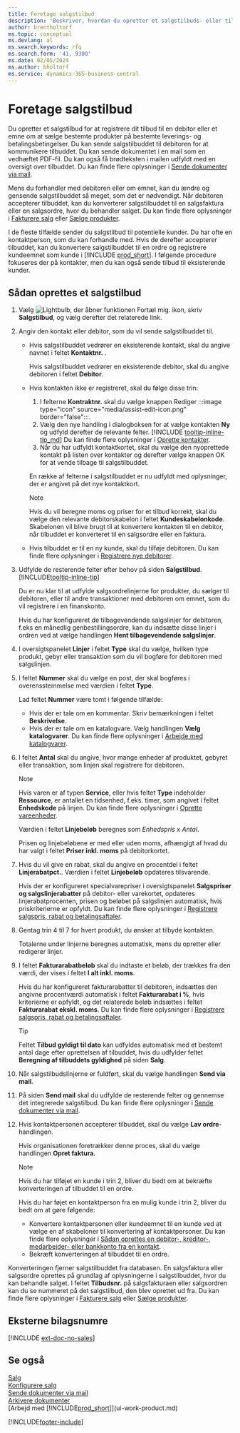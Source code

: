 ```yaml
---
title: Foretage salgstilbud
description: 'Beskriver, hvordan du opretter et salgstilbuds- eller tilbudsanmodningsdokument for at registrere dit tilbud til en kunde om at sælge produkter i henhold til bestemte betingelser.'
author: brentholtorf
ms.topic: conceptual
ms.devlang: al
ms.search.keywords: rfq
ms.search.form: '41, 9300'
ms.date: 02/05/2024
ms.author: bholtorf
ms.service: dynamics-365-business-central
---
```

# Foretage salgstilbud

Du opretter et salgstilbud for at registrere dit tilbud til en debitor eller et emne om at sælge bestemte produkter på bestemte leverings- og betalingsbetingelser. Du kan sende salgstilbuddet til debitoren for at kommunikere tilbuddet. Du kan sende dokumentet i en mail som en vedhæftet PDF-fil. Du kan også få brødteksten i mailen udfyldt med en oversigt over tilbuddet. Du kan finde flere oplysninger i [Sende dokumenter via mail](ui-how-send-documents-email.md#to-send-documents-by-email).

Mens du forhandler med debitoren eller om emnet, kan du ændre og gensende salgstilbuddet så meget, som det er nødvendigt. Når debitoren accepterer tilbuddet, kan du konverterer salgstilbuddet til en salgsfaktura eller en salgsordre, hvor du behandler salget. Du kan finde flere oplysninger i [Fakturere salg](sales-how-invoice-sales.md) eller [Sælge produkter](sales-how-sell-products.md).

I de fleste tilfælde sender du salgstilbud til potentielle kunder. Du har ofte en kontaktperson, som du kan forhandle med. Hvis de derefter accepterer tilbuddet, kan du konvertere salgstilbuddet til en ordre og registrere kundeemnet som kunde i [!INCLUDE [prod_short](includes/prod_short.md)]. I følgende procedure fokuseres der på kontakter, men du kan også sende tilbud til eksisterende kunder.  

## Sådan oprettes et salgstilbud

1. Vælg ![Lightbulb, der åbner funktionen Fortæl mig.](media/ui-search/search_small.png "Fortæl mig, hvad du vil foretage dig") ikon, skriv **Salgstilbud**, og vælg derefter det relaterede link.
2. Angiv den kontakt eller debitor, som du vil sende salgstilbuddet til.

    - Hvis salgstilbuddet vedrører en eksisterende kontakt, skal du angive navnet i feltet **Kontaktnr.** .  

        Hvis salgstilbuddet vedrører en eksisterende debitor, skal du angive debitoren i feltet **Debitor**.
    - Hvis kontakten ikke er registreret, skal du følge disse trin:

        1. I felterne **Kontraktnr.** skal du vælge knappen Rediger :::image type="icon" source="media/assist-edit-icon.png" border="false":::.
        2. Vælg den nye handling i dialogboksen for at vælge kontakten **Ny** og udfyld derefter de relevante felter. [!INCLUDE [tooltip-inline-tip_md](includes/tooltip-inline-tip_md.md)] Du kan finde flere oplysninger i [Oprette kontakter](marketing-create-contact-companies.md).  
        3. Når du har udfyldt kontaktkortet, skal du vælge den nyoprettede kontakt på listen over kontakter og derefter vælge knappen OK for at vende tilbage til salgstilbuddet.

        En række af felterne i salgstilbuddet er nu udfyldt med oplysninger, der er angivet på det nye kontaktkort.

        > [!NOTE]
        > Hvis du vil beregne moms og priser for et tilbud korrekt, skal du vælge den relevante debitorskabelon i feltet **Kundeskabelonkode**. Skabelonen vil blive brugt til at konvertere kontakten til en debitor, når tilbuddet er konverteret til en salgsordre eller en faktura.
    -  Hvis tilbuddet er til en ny kunde, skal du tilføje debitoren. Du kan finde flere oplysninger i [Registrere nye debitorer](sales-how-register-new-customers.md).  

3. Udfylde de resterende felter efter behov på siden **Salgstilbud**. [!INCLUDE[tooltip-inline-tip](includes/tooltip-inline-tip_md.md)]  

    Du er nu klar til at udfylde salgsordrelinjerne for produkter, du sælger til debitoren, eller til andre transaktioner med debitoren om emnet, som du vil registrere i en finanskonto.  

    Hvis du har konfigureret de tilbagevendende salgslinjer for debitoren, f.eks en månedlig genbestillingsordre, kan du indsætte disse linjer i ordren ved at vælge handlingen **Hent tilbagevendende salgslinjer**.  

4. I oversigtspanelet **Linjer** i feltet **Type** skal du vælge, hvilken type produkt, gebyr eller transaktion som du vil bogføre for debitoren med salgslinjen.
5. I feltet **Nummer** skal du vælge en post, der skal bogføres i overensstemmelse med værdien i feltet **Type**.

    Lad feltet **Nummer** være tomt i følgende tilfælde:
    - Hvis der er tale om en kommentar. Skriv bemærkningen i feltet **Beskrivelse**.
    - Hvis der er tale om en katalogvare. Vælg handlingen **Vælg katalogvarer**. Du kan finde flere oplysninger i [Arbejde med katalogvarer](inventory-how-work-nonstock-items.md).

6. I feltet **Antal** skal du angive, hvor mange enheder af produktet, gebyret eller transaktion, som linjen skal registrere for debitoren.

    > [!NOTE]  
    >  Hvis varen er af typen **Service**, eller hvis feltet **Type** indeholder **Ressource**, er antallet en tidsenhed, f.eks. timer, som angivet i feltet **Enhedskode** på linjen. Du kan finde flere oplysninger i [Oprette vareenheder](inventory-how-setup-units-of-measure.md).

    Værdien i feltet **Linjebeløb** beregnes som *Enhedspris* x *Antal*.  

    Prisen og linjebeløbene er med eller uden moms, afhængigt af hvad du har valgt i feltet **Priser inkl. moms** på debitorkortet.  
7. Hvis du vil give en rabat, skal du angive en procentdel i feltet **Linjerabatpct.**. Værdien i feltet **Linjebeløb** opdateres tilsvarende.  

    Hvis der er konfigureret specialvarepriser i oversigtspanelet **Salgspriser og salgslinjerabatter** på debitor- eller varekortet, opdateres linjerabatprocenten, prisen og beløbet på salgslinjen automatisk, hvis priskriterierne er opfyldt. Du kan finde flere oplysninger i [Registrere salgspris, rabat og betalingsaftaler](sales-how-record-sales-price-discount-payment-agreements.md).  
8. Gentag trin 4 til 7 for hvert produkt, du ønsker at tilbyde kontakten.

    Totalerne under linjerne beregnes automatisk, mens du opretter eller redigerer linjer.  
9. I feltet **Fakturarabatbeløb** skal du indtaste et beløb, der trækkes fra den værdi, der vises i feltet **I alt inkl. moms**.

    Hvis du har konfigureret fakturarabatter til debitoren, indsættes den angivne procentværdi automatisk i feltet **Fakturarabat i %**, hvis kriterierne er opfyldt, og det relaterede beløb indsættes i feltet **Fakturarabat ekskl. moms**. Du kan finde flere oplysninger i [Registrere salgspris, rabat og betalingsaftaler](sales-how-record-sales-price-discount-payment-agreements.md).

    > [!TIP]
    > Feltet **Tilbud gyldigt til dato** kan udfyldes automatisk med et bestemt antal dage efter oprettelsen af tilbuddet, hvis du udfylder feltet **Beregning af tilbuddets gyldighed** på siden **Salg**.

10. Når salgstilbudslinjerne er fuldført, skal du vælge handlingen **Send via mail**.
11. På siden **Send mail** skal du udfylde de resterende felter og gennemse det integrerede salgstilbud. Du kan finde flere oplysninger i [Sende dokumenter via mail](ui-how-send-documents-email.md#to-send-documents-by-email).
12. Hvis kontaktpersonen accepterer tilbuddet, skal du vælge **Lav ordre**-handlingen.  

    Hvis organisationen foretrækker denne proces, skal du vælge handlingen **Opret faktura**.  
    > [!NOTE]
    > Hvis du har tilføjet en kunde i trin 2, bliver du bedt om at bekræfte konverteringen af tilbuddet til en ordre.  
    >
    > Hvis du har føjet en kontaktperson fra en mulig kunde i trin 2, bliver du bedt om at gøre følgende:
    >
    >  - Konvertere kontaktpersonen eller kundeemnet til en kunde ved at vælge en af skabeloner til konvertering af kontaktpersoner. Du kan finde flere oplysninger i [Sådan oprettes en debitor-, kreditor-, medarbejder- eller bankkonto fra en kontakt](marketing-create-contact-companies.md#to-create-a-customer-vendor-employee-or-bank-account-from-a-contact).  
    > - Bekræft konverteringen af tilbuddet til en ordre.

Konverteringen fjerner salgstilbuddet fra databasen. En salgsfaktura eller salgsordre oprettes på grundlag af oplysningerne i salgstilbuddet, hvor du kan behandle salget. I feltet **Tilbudsnr.** på salgsfakturaen eller salgsordren kan du se nummeret på det salgstilbud, den blev oprettet ud fra. Du kan finde flere oplysninger i [Fakturere salg](sales-how-invoice-sales.md) eller [Sælge produkter](sales-how-sell-products.md).  

## Eksterne bilagsnumre

[!INCLUDE [ext-doc-no-sales](includes/ext-doc-no-sales.md)]

## Se også

[Salg](sales-manage-sales.md)  
[Konfigurere salg](sales-setup-sales.md)  
[Sende dokumenter via mail](ui-how-send-documents-email.md#to-send-documents-by-email)  
[Arkivere dokumenter](across-how-to-archive-documents.md)  
[Arbejd med [!INCLUDE[prod_short](includes/prod_short.md)]](ui-work-product.md)  

[!INCLUDE[footer-include](includes/footer-banner.md)]
